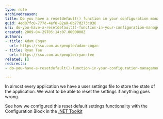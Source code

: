 ```yaml
---
type: rule
archivedreason: 
title: Do you have a resetdefault() function in your configuration management application block?
guid: 4ed87fc8-777d-4ef8-82a8-8b77d273c838
uri: do-you-have-a-resetdefault()-function-in-your-configuration-management-application-block
created: 2009-04-29T05:14:07.0000000Z
authors:
- title: Adam Cogan
  url: https://ssw.com.au/people/adam-cogan
- title: Ryan Tee
  url: https://ssw.com.au/people/ryan-tee
related: []
redirects:
- do-you-have-a-resetdefault()-function-in-your-configuration-management-application-block

---
```


In almost every application we have a user settings file to store the state of the application. We want to be able to reset the settings if anything goes wrong.

See how we configured this reset default settings functionality with the Configuration Block in the [.NET Toolkit](http&#58;//www.ssw.com.au/ssw/NetToolKit/06ConfigurationBlock.aspx)

<!--endintro-->
